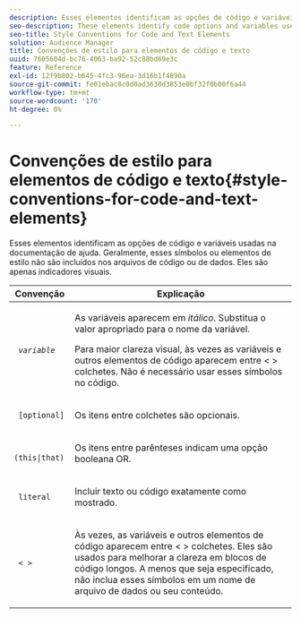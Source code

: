 ```yaml
---
description: Esses elementos identificam as opções de código e variáveis usadas na documentação de ajuda. Geralmente, esses símbolos ou elementos de estilo não são incluídos nos arquivos de código ou de dados. Eles são apenas indicadores visuais.
seo-description: These elements identify code options and variables used throughout the help documentation. Generally, you would not include these symbols or style elements in your code or data files. They're visual indicators only.
seo-title: Style Conventions for Code and Text Elements
solution: Audience Manager
title: Convenções de estilo para elementos de código e texto
uuid: 7605604d-bc76-4063-ba92-52c88bd69e3c
feature: Reference
exl-id: 12f9b802-b645-4fc3-96ea-3d16b1f4890a
source-git-commit: fe01ebac8c0d0ad3630d3853e0bf32f0b00f6a44
workflow-type: tm+mt
source-wordcount: '170'
ht-degree: 0%

---
```


# Convenções de estilo para elementos de código e texto{#style-conventions-for-code-and-text-elements}

Esses elementos identificam as opções de código e variáveis usadas na documentação de ajuda. Geralmente, esses símbolos ou elementos de estilo não são incluídos nos arquivos de código ou de dados. Eles são apenas indicadores visuais.

<table id="table_EBEF9490D90041BD8B7ABE3AF1AF35B6"> 
 <thead> 
  <tr> 
   <th colname="col1" class="entry"> Convenção </th> 
   <th colname="col2" class="entry"> Explicação </th> 
  </tr> 
 </thead>
 <tbody> 
  <tr> 
   <td colname="col1"> <p> <code> <i>variable</i> </code> </p> </td> 
   <td colname="col2"> <p>As variáveis aparecem em <i>itálico</i>. Substitua o valor apropriado para o nome da variável. </p> <p>Para maior clareza visual, às vezes as variáveis e outros elementos de código aparecem entre &lt; &gt; colchetes. Não é necessário usar esses símbolos no código. </p> </td> 
  </tr> 
  <tr> 
   <td colname="col1"> <p> <code> [optional]</code> </p> </td> 
   <td colname="col2"> <p>Os itens entre colchetes são opcionais. </p> </td> 
  </tr> 
  <tr> 
   <td colname="col1"> <p> <code> (this|that) </code> </p> </td> 
   <td colname="col2"> <p>Os itens entre parênteses indicam uma opção booleana <span class="wintitle"> OR</span>. </p> </td> 
  </tr> 
  <tr> 
   <td colname="col1"> <p> <code> literal</code> </p> </td> 
   <td colname="col2"> <p>Incluir texto ou código exatamente como mostrado. </p> </td> 
  </tr> 
  <tr> 
   <td colname="col1"> <p> <code> &lt; &gt;</code> </p> </td> 
   <td colname="col2"> <p>Às vezes, as variáveis e outros elementos de código aparecem entre &lt; &gt; colchetes. Eles são usados para melhorar a clareza em blocos de código longos. A menos que seja especificado, não inclua esses símbolos em um nome de arquivo de dados ou seu conteúdo. </p> </td> 
  </tr> 
 </tbody> 
</table>
